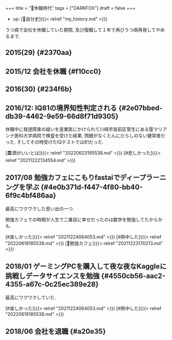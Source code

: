 +++
title = "🦊休職時代"
tags = ["DARKFOX"]
draft = false
+++

-   up: [🦊自分史]({{< relref "my_history.md" >}})

うつ病で会社を休職していた期間, 及び復職して１年で再びうつ病再発してやめるまで.


## 2015(29) {#2370aa}


## 2015/12 会社を休職 {#f10cc0}


## 2016(30) {#234f6b}


## 2016/12: IQ81の境界知性判定される {#2e07bbed-db39-4462-9e59-66d8f71d9305}

休職中に発達障害の疑いを産業医にかけられて川崎市宮前区菅生にある聖マリアンナ医科大学病院で検査を受けた結果, 問題がなくたんにだらしのない健常者だった. そしてその時受けたIQテストでは81だった.

[🏛頭がいいとは]({{< relref "20220623195538.md" >}}) [#悲しかった]({{< relref "20211222134554.md" >}})


## 2017/08 勉強カフェにこもりfastaiでディープラーニングを学ぶ {#4e0b371d-f447-4f80-bb40-6f9c4bf486aa}

最高にワクワクした思い出の一つ.

勉強カフェでの時期が人生で二番目に幸せだったのは数学を勉強してたからかも.

[#楽しかった]({{< relref "20211224064053.md" >}}) [#熱中した]({{< relref "20220616185538.md" >}}) [🔖勉強カフェ]({{< relref "20211223170213.md" >}})


## 2018/01 ゲーミングPCを購入して夜な夜なKaggleに挑戦しデータサイエンスを勉強 {#4550cb56-aac2-4355-a67c-0c25ec389e28}

最高にワクワクしていた.

[#楽しかった]({{< relref "20211224064053.md" >}}) [#熱中した]({{< relref "20220616185538.md" >}})


## 2018/06 会社を退職 {#a20e35}
